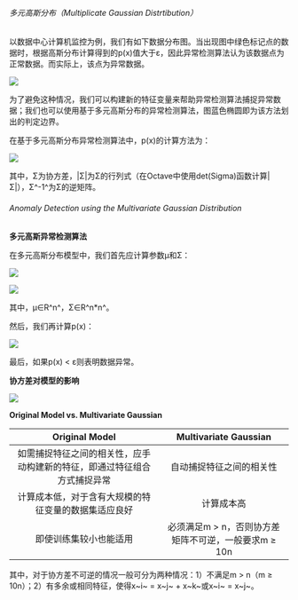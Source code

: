 ###### 多元高斯分布（Multiplicate Gaussian Distrtibution）  

以数据中心计算机监控为例，我们有如下数据分布图。当出现图中绿色标记点的数据时，根据高斯分布计算得到的p(x)值大于ε，因此异常检测算法认为该数据点为正常数据。而实际上，该点为异常数据。

![](http://upload-images.jianshu.io/upload_images/5983416-59374acb36f98424.png?imageMogr2/auto-orient/strip%7CimageView2/2/w/1240)

为了避免这种情况，我们可以构建新的特征变量来帮助异常检测算法捕捉异常数据；我们也可以使用基于多元高斯分布的异常检测算法，图蓝色椭圆即为该方法划出的判定边界。  

在基于多元高斯分布异常检测算法中，p(x)的计算方法为：  

![](http://upload-images.jianshu.io/upload_images/5983416-77de622876f3ff02.png?imageMogr2/auto-orient/strip%7CimageView2/2/w/1240)

其中，Σ为协方差，|Σ|为Σ的行列式（在Octave中使用det(Sigma)函数计算|Σ|），Σ^-1^为Σ的逆矩阵。

###### Anomaly Detection using the Multivariate Gaussian Distribution  

**多元高斯异常检测算法**

在多元高斯分布模型中，我们首先应计算参数μ和Σ：  

![](http://upload-images.jianshu.io/upload_images/5983416-24a02f6228a3464d.png?imageMogr2/auto-orient/strip%7CimageView2/2/w/1240)

![](http://upload-images.jianshu.io/upload_images/5983416-e7f05505e7b7bfca.png?imageMogr2/auto-orient/strip%7CimageView2/2/w/1240)

其中，μ∈R^n^，Σ∈R^n*n^。  

然后，我们再计算p(x)：

![](http://upload-images.jianshu.io/upload_images/5983416-4121a8324da19328.png?imageMogr2/auto-orient/strip%7CimageView2/2/w/1240)

最后，如果p(x) < ε则表明数据异常。  

**协方差对模型的影响**  

![](http://upload-images.jianshu.io/upload_images/5983416-128b478b78810662.png?imageMogr2/auto-orient/strip%7CimageView2/2/w/1240)

**Original Model vs. Multivariate Gaussian**  

|Original Model|Multivariate Gaussian|
|:-------------:|:-------------:|
|如需捕捉特征之间的相关性，应手动构建新的特征，即通过特征组合方式捕捉异常|自动捕捉特征之间的相关性|
|计算成本低，对于含有大规模的特征变量的数据集适应良好|计算成本高|
|即使训练集较小也能适用|必须满足m > n，否则协方差矩阵不可逆，一般要求m ≥ 10n|  

其中，对于协方差不可逆的情况一般可分为两种情况：1）不满足m > n（m ≥ 10n）；2）有多余或相同特征，使得x~i~ = x~j~ + x~k~或x~i~ = x~j~。
